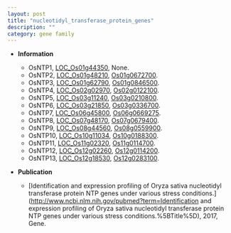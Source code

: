 ```yaml
---
layout: post
title: "nucleotidyl_transferase_protein_genes"
description: ""
category: gene family
---
```


* **Information**  
    + OsNTP1, [LOC_Os01g44350](http://rice.uga.edu/cgi-bin/ORF_infopage.cgi?orf=LOC_Os01g44350), None.
    + OsNTP2, [LOC_Os01g48210](http://rice.uga.edu/cgi-bin/ORF_infopage.cgi?orf=LOC_Os01g48210), [Os01g0672700](https://rapdb.dna.affrc.go.jp/locus/?name=Os01g0672700).
    + OsNTP3, [LOC_Os01g62790](http://rice.uga.edu/cgi-bin/ORF_infopage.cgi?orf=LOC_Os01g62790), [Os01g0846500](https://rapdb.dna.affrc.go.jp/locus/?name=Os01g0846500).
    + OsNTP4, [LOC_Os02g02970](http://rice.uga.edu/cgi-bin/ORF_infopage.cgi?orf=LOC_Os02g02970), [Os02g0122100](https://rapdb.dna.affrc.go.jp/locus/?name=Os02g0122100).
    + OsNTP5, [LOC_Os03g11240](http://rice.uga.edu/cgi-bin/ORF_infopage.cgi?orf=LOC_Os03g11240), [Os03g0210800](https://rapdb.dna.affrc.go.jp/locus/?name=Os03g0210800).
    + OsNTP6, [LOC_Os03g21850](http://rice.uga.edu/cgi-bin/ORF_infopage.cgi?orf=LOC_Os03g21850), [Os03g0336700](https://rapdb.dna.affrc.go.jp/locus/?name=Os03g0336700).
    + OsNTP7, [LOC_Os06g45800](http://rice.uga.edu/cgi-bin/ORF_infopage.cgi?orf=LOC_Os06g45800), [Os06g0669275](https://rapdb.dna.affrc.go.jp/locus/?name=Os06g0669275).
    + OsNTP8, [LOC_Os07g48170](http://rice.uga.edu/cgi-bin/ORF_infopage.cgi?orf=LOC_Os07g48170), [Os07g0679400](https://rapdb.dna.affrc.go.jp/locus/?name=Os07g0679400).
    + OsNTP9, [LOC_Os08g44560](http://rice.uga.edu/cgi-bin/ORF_infopage.cgi?orf=LOC_Os08g44560), [Os08g0559900](https://rapdb.dna.affrc.go.jp/locus/?name=Os08g0559900).
    + OsNTP10, [LOC_Os10g11034](http://rice.uga.edu/cgi-bin/ORF_infopage.cgi?orf=LOC_Os10g11034), [Os10g0188300](https://rapdb.dna.affrc.go.jp/locus/?name=Os10g0188300).
    + OsNTP11, [LOC_Os11g02320](http://rice.uga.edu/cgi-bin/ORF_infopage.cgi?orf=LOC_Os11g02320), [Os11g0114700](https://rapdb.dna.affrc.go.jp/locus/?name=Os11g0114700).
    + OsNTP12, [LOC_Os12g02260](http://rice.uga.edu/cgi-bin/ORF_infopage.cgi?orf=LOC_Os12g02260), [Os12g0114200](https://rapdb.dna.affrc.go.jp/locus/?name=Os12g0114200).
    + OsNTP13, [LOC_Os12g18530](http://rice.uga.edu/cgi-bin/ORF_infopage.cgi?orf=LOC_Os12g18530), [Os12g0283100](https://rapdb.dna.affrc.go.jp/locus/?name=Os12g0283100).

* **Publication**  
    + [Identification and expression profiling of Oryza sativa nucleotidyl transferase protein NTP genes under various stress conditions.](http://www.ncbi.nlm.nih.gov/pubmed?term=Identification and expression profiling of Oryza sativa nucleotidyl transferase protein NTP genes under various stress conditions.%5BTitle%5D), 2017, Gene.



